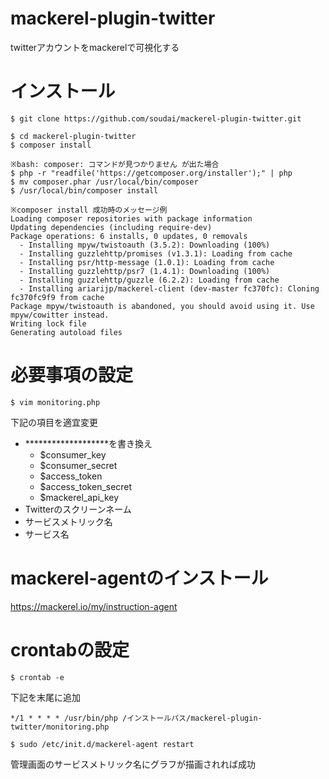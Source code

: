 # mackerel-plugin-twitter
twitterアカウントをmackerelで可視化する

# インストール

```
$ git clone https://github.com/soudai/mackerel-plugin-twitter.git

$ cd mackerel-plugin-twitter
$ composer install

※bash: composer: コマンドが見つかりません が出た場合
$ php -r "readfile('https://getcomposer.org/installer');" | php
$ mv composer.phar /usr/local/bin/composer
$ /usr/local/bin/composer install

※composer install 成功時のメッセージ例
Loading composer repositories with package information
Updating dependencies (including require-dev)
Package operations: 6 installs, 0 updates, 0 removals
  - Installing mpyw/twistoauth (3.5.2): Downloading (100%)         
  - Installing guzzlehttp/promises (v1.3.1): Loading from cache
  - Installing psr/http-message (1.0.1): Loading from cache
  - Installing guzzlehttp/psr7 (1.4.1): Downloading (100%)         
  - Installing guzzlehttp/guzzle (6.2.2): Loading from cache
  - Installing ariarijp/mackerel-client (dev-master fc370fc): Cloning fc370fc9f9 from cache
Package mpyw/twistoauth is abandoned, you should avoid using it. Use mpyw/cowitter instead.
Writing lock file
Generating autoload files
```

# 必要事項の設定
`$ vim monitoring.php`

下記の項目を適宜変更
- *******************を書き換え
  - $consumer_key
  - $consumer_secret
  - $access_token
  - $access_token_secret
  - $mackerel_api_key
- Twitterのスクリーンネーム
- サービスメトリック名
- サービス名

# mackerel-agentのインストール
https://mackerel.io/my/instruction-agent

# crontabの設定
`$ crontab -e`

下記を末尾に追加
```
*/1 * * * * /usr/bin/php /インストールパス/mackerel-plugin-twitter/monitoring.php
```

`$ sudo /etc/init.d/mackerel-agent restart`

管理画面のサービスメトリック名にグラフが描画されれば成功
